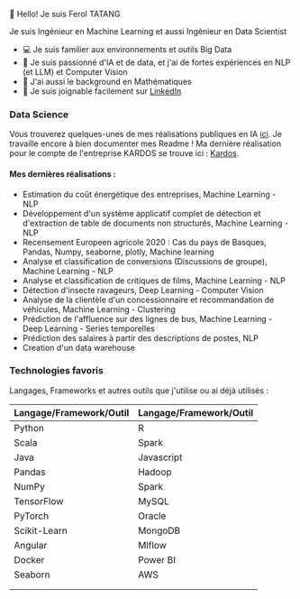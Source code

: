👋 Hello! Je suis Ferol TATANG

Je suis Ingénieur en Machine Learning et aussi Ingénieur en Data Scientist  

- 💻 Je suis familier aux environnements et outils Big Data
- 🌱 Je suis passionné d'IA et de data, et j'ai de fortes expériences en NLP (et LLM) et Computer Vision
- 🧮  J'ai aussi le background en Mathématiques
- 💬 Je suis joignable facilement sur [LinkedIn](https://www.linkedin.com/in/ferol-tatang)

### Data Science 

Vous trouverez quelques-unes de mes réalisations publiques en IA [ici](https://github.com/TatangF?tab=repositories). Je travaille encore à bien documenter mes Readme !
Ma dernière réalisation pour le compte de l'entreprise KARDOS se trouve ici : [Kardos](https://github.com/TatangF/DataViz2023).

#### Mes dernières réalisations :

- Estimation du coût énergétique des entreprises, Machine Learning - NLP
- Développement d'un système applicatif complet de détection et d'extraction de table de documents non structurés, Machine Learning - NLP
- Recensement Europeen agricole 2020 : Cas du pays de Basques, Pandas, Numpy, seaborne, plotly, Machine learning
- Analyse et classification de conversions (Discussions de groupe), Machine Learning - NLP
- Analyse et classification de critiques de films, Machine Learning - NLP
- Détection d'insecte ravageurs, Deep Learning - Computer Vision
- Analyse de la clientèle d'un concessionnaire et recommandation de véhicules, Machine Learning - Clustering
- Prédiction de l'affluence sur des lignes de bus, Machine Learning - Deep Learning - Series temporelles
- Prédiction des salaires à partir des descriptions de postes, NLP
- Creation d'un data warehouse 

### Technologies favoris

Langages, Frameworks et autres outils que j'utilise ou ai déjà utilisés :

| Langage/Framework/Outil | Langage/Framework/Outil |
|--------------------------|--------------------------|
| Python                   | R                      |
| Scala                        | Spark                  |
|  Java               | Javascript               |
| Pandas                   | Hadoop                   |
| NumPy                    | Spark                    |
| TensorFlow               | MySQL                    |
| PyTorch                  | Oracle                   |
| Scikit-Learn             | MongoDB                  |
| Angular                     | Mlflow                   |
|   Docker                       |  Power BI                  |
|       Seaborn                    | AWS                      |
|                          |                  |
|                          |                  |

